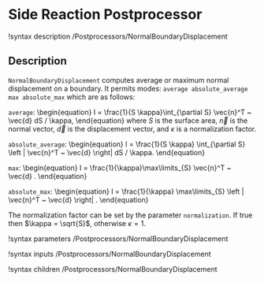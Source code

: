 # Side Reaction Postprocessor

!syntax description /Postprocessors/NormalBoundaryDisplacement

## Description

`NormalBoundaryDisplacement` computes average or maximum normal displacement on a boundary.
It permits modes: `average absolute_average max absolute_max` which are as follows:

`average`:
\begin{equation}
  I = \frac{1}{S \kappa}\int_{\partial S} \vec{n}^T ~ \vec{d}  dS / \kappa,
\end{equation}
where $S$ is the surface area, $\vec{n}$ is the normal vector, $\vec{d}$ is the displacement vector, and $\kappa$ is a normalization factor.

`absolute_average`:
\begin{equation}
  I = \frac{1}{S \kappa} \int_{\partial S} \left | \vec{n}^T ~ \vec{d} \right|  dS / \kappa.
\end{equation}

`max`:
\begin{equation}
  I = \frac{1}{\kappa}\max\limits_{S}  \vec{n}^T ~ \vec{d}  .
\end{equation}

`absolute_max`:
\begin{equation}
  I = \frac{1}{\kappa} \max\limits_{S}  \left | \vec{n}^T ~ \vec{d} \right|  .
\end{equation}

The normalization factor can be set by the parameter `normalization`. If true then $\kappa = \sqrt{S}$, otherwise $\kappa = 1$.

!syntax parameters /Postprocessors/NormalBoundaryDisplacement

!syntax inputs /Postprocessors/NormalBoundaryDisplacement

!syntax children /Postprocessors/NormalBoundaryDisplacement
